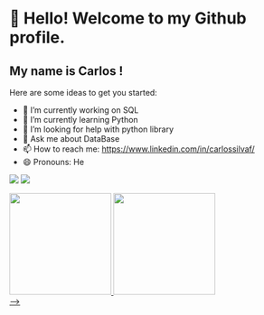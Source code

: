 # 👋 Hello! Welcome to my Github profile.
## My name is Carlos !



Here are some ideas to get you started:

- 🔭 I’m currently working on SQL
- 🌱 I’m currently learning Python
- 🤔 I’m looking for help with python library
- 💬 Ask me about DataBase
- 📫 How to reach me: https://www.linkedin.com/in/carlossilvaf/
- 😄 Pronouns: He
<div>

<a href = "mailto:carlosssilva.filho@gmail.com"><img loading="lazy" src="https://img.shields.io/badge/Gmail-D14836?style=for-the-badge&logo=gmail&logoColor=white" target="_blank"></a>
<a href="https://www.linkedin.com/in/carlossilvaf/" target="_blank"><img loading="lazy" src="https://img.shields.io/badge/-LinkedIn-%230077B5?style=for-the-badge&logo=linkedin&logoColor=white" target="_blank"></a>   
</div>


<div>
<a href="https://github.com/seu-usuário-aqui">
<img loading="lazy" height="180em" src="https://github-readme-stats.vercel.app/api/top-langs/?username=Carlos-SF&layout=compact&langs_count=7&theme=dracula"/>
<img loading="lazy" height="180em" src="https://github-readme-stats.vercel.app/api?username=Carlos-SF&show_icons=true&theme=dracula&include_all_commits=true&count_private=true"/>
</div>
-->

